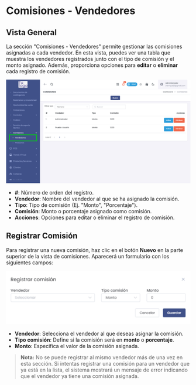 # Comisiones - Vendedores

## Vista General
La sección "Comisiones - Vendedores" permite gestionar las comisiones asignadas a cada vendedor. En esta vista, puedes ver una tabla que muestra los vendedores registrados junto con el tipo de comisión y el monto asignado. Además, proporciona opciones para **editar** o **eliminar** cada registro de comisión.

![Vista General de Comisiones - Vendedores](img/comisiones_vendedores.jpg)

- **#**: Número de orden del registro.
- **Vendedor**: Nombre del vendedor al que se ha asignado la comisión.
- **Tipo**: Tipo de comisión (Ej. "Monto", "Porcentaje").
- **Comisión**: Monto o porcentaje asignado como comisión.
- **Acciones**: Opciones para editar o eliminar el registro de comisión.

## Registrar Comisión

Para registrar una nueva comisión, haz clic en el botón **Nuevo** en la parte superior de la vista de comisiones. Aparecerá un formulario con los siguientes campos:

![Formulario de Registro de Comisión](img/registrar_comision.jpg)

- **Vendedor**: Selecciona el vendedor al que deseas asignar la comisión.
- **Tipo comisión**: Define si la comisión será en **monto** o **porcentaje**.
- **Monto**: Especifica el valor de la comisión asignada.

> **Nota:** No se puede registrar al mismo vendedor más de una vez en esta sección. Si intentas registrar una comisión para un vendedor que ya está en la lista, el sistema mostrará un mensaje de error indicando que el vendedor ya tiene una comisión asignada.
